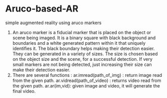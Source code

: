 # Aruco-based-AR
simple augmented reality using aruco markers 
1. An aruco marker is a fiducial marker that is placed on the object or scene being imaged. It is a binary square with black background and boundaries and a white generated pattern within it that uniquely identifies it. The black boundary helps making their detection easier. They can be generated in a variety of sizes. The size is chosen based on the object size and the scene, for a successful detection. If very small markers are not being detected, just increasing their size can make their detection easier.
2. There are several functions : 
ar.imread(path_of_img) : return image read from the given path.
ar.vidread(path_of_video) : returns video read from the given path.
ar.ar(im,vid): given image and video, it will generate the final video.

